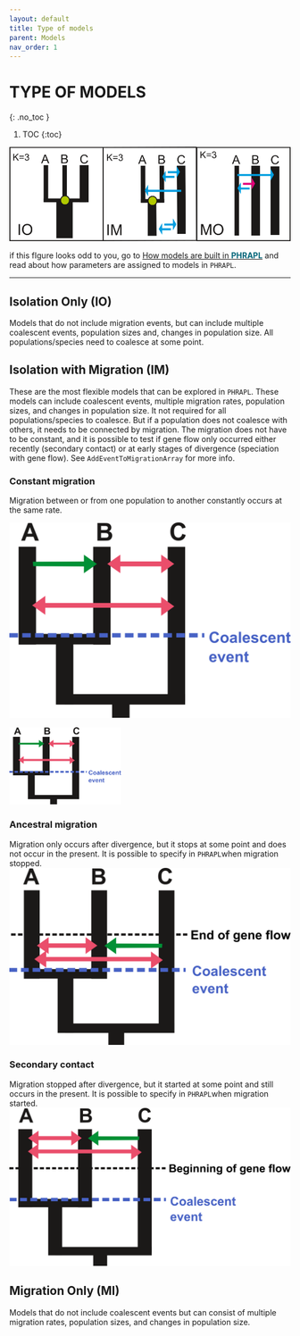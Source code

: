```yaml
---
layout: default
title: Type of models
parent: Models
nav_order: 1
---
```


# TYPE OF MODELS
{: .no_toc }
1. TOC
{:toc}


![](https://github.com/ariadnamorales/phrapl-manual/blob/master/images/modelType.png?raw=true)

if this fIgure looks odd to you, go to [How models are built in  **<font color='#006579'>PHRAPL</font>**](https://phrapl.github.io/Content/GenerateSetModels) and read about how parameters are assigned to models in `PHRAPL`.

---
## Isolation Only (IO)
Models that do not include migration events, but can include multiple coalescent events, population sizes and, changes in population size. All populations/species need to coalesce at some point.


## Isolation with Migration (IM)
These are the most flexible models that can be explored in `PHRAPL`. These models can include coalescent events, multiple migration rates, population sizes, and changes in population size. 
It not required for all populations/species to coalesce. But if a population does not coalesce with others, it needs to be connected by migration.
The migration does not have to be constant, and it is possible to test if gene flow only occurred either recently (secondary contact) or at early stages of divergence (speciation with gene flow). See `AddEventToMigrationArray` for more info.


### Constant migration
Migration between or from one population to another constantly occurs at the same rate.

![](https://github.com/ariadnamorales/phrapl-manual/blob/master/images/constantMigration.png?thumbnail=true)


<img src="https://github.com/ariadnamorales/phrapl-manual/blob/master/images/constantMigration.png" width="200"/>


### Ancestral migration
Migration only occurs after divergence, but it stops at some point and does not occur in the present. It is possible to specify in `PHRAPL`when migration stopped.
![](https://github.com/ariadnamorales/phrapl-manual/blob/master/images/ancMigration.png?raw=true)

### Secondary contact
Migration stopped after divergence, but it started at some point and still occurs in the present. It is possible to specify in `PHRAPL`when migration started.
![](https://github.com/ariadnamorales/phrapl-manual/blob/master/images/secondaryContact.png?raw=true)

## Migration Only (MI)
Models that do not include coalescent events but can consist of multiple migration rates, population sizes, and changes in population size.
